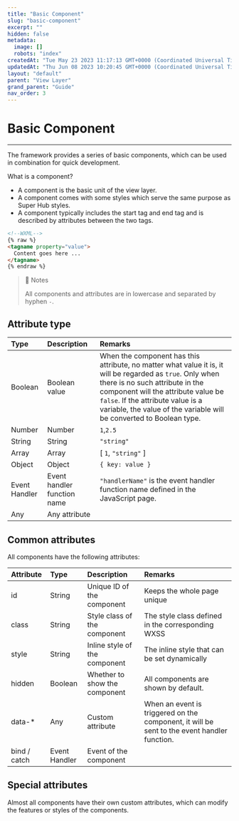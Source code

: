 ```yaml
---
title: "Basic Component"
slug: "basic-component"
excerpt: ""
hidden: false
metadata: 
  image: []
  robots: "index"
createdAt: "Tue May 23 2023 11:17:13 GMT+0000 (Coordinated Universal Time)"
updatedAt: "Thu Jun 08 2023 10:20:45 GMT+0000 (Coordinated Universal Time)"
layout: "default"
parent: "View Layer"
grand_parent: "Guide"
nav_order: 3
---
```

# Basic Component 
*** 
The framework provides a series of basic components, which can be used in combination for quick development.

What is a component?

- A component is the basic unit of the view layer.
- A component comes with some styles which serve the same purpose as Super Hub styles.
- A component typically includes the start tag and end tag and is described by attributes between the two tags.

```html
<!--WXML-->
{% raw %}
<tagname property="value">
  Content goes here ...
</tagname>
{% endraw %}
```

> 📘 Notes
> 
> All components and attributes are in lowercase and separated by hyphen `-`.

## Attribute type

| Type          | Description                 | Remarks                                                                                                                                                                                                                                                                                         |
| :------------ | :-------------------------- | :---------------------------------------------------------------------------------------------------------------------------------------------------------------------------------------------------------------------------------------------------------------------------------------------- |
| Boolean       | Boolean value               | When the component has this attribute, no matter what value it is, it will be regarded as `true`. Only when there is no such attribute in the component will the attribute value be `false`. If the attribute value is a variable, the value of the variable will be converted to Boolean type. |
| Number        | Number                      | `1`,`2.5`                                                                                                                                                                                                                                                                                       |
| String        | String                      | `"string"`                                                                                                                                                                                                                                                                                      |
| Array         | Array                       | [ `1`, `"string"` ]                                                                                                                                                                                                                                                                             |
| Object        | Object                      | `{ key: value }`                                                                                                                                                                                                                                                                                |
| Event Handler | Event handler function name | `"handlerName"` is the event handler function name defined in the JavaScript page.                                                                                                                                                                                                              |
| Any           | Any attribute               |                                                                                                                                                                                                                                                                                                 |

## Common attributes

All components have the following attributes:

| Attribute    | Type          | Description                   | Remarks                                                                                     |
| :----------- | :------------ | :---------------------------- | :------------------------------------------------------------------------------------------ |
| id           | String        | Unique ID of the component    | Keeps the whole page unique                                                                 |
| class        | String        | Style class of the component  | The style class defined in the corresponding WXSS                                           |
| style        | String        | Inline style of the component | The inline style that can be set dynamically                                                |
| hidden       | Boolean       | Whether to show the component | All components are shown by default.                                                        |
| data-\*      | Any           | Custom attribute              | When an event is triggered on the component, it will be sent to the event handler function. |
| bind / catch | Event Handler | Event of the component        |                                                                                             |

## Special attributes

Almost all components have their own custom attributes, which can modify the features or styles of the components.
